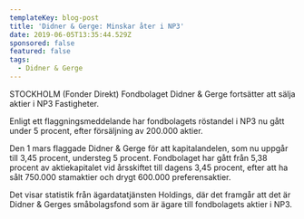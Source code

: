 ```yaml
---
templateKey: blog-post
title: 'Didner & Gerge: Minskar åter i NP3'
date: 2019-06-05T13:35:44.529Z
sponsored: false
featured: false
tags:
  - Didner & Gerge
---
```

STOCKHOLM (Fonder Direkt) Fondbolaget Didner & Gerge fortsätter att sälja aktier i NP3 Fastigheter.

Enligt ett flaggningsmeddelande har fondbolagets röstandel i NP3 nu gått under 5 procent, efter försäljning av 200.000 aktier.

Den 1 mars flaggade Didner & Gerge för att kapitalandelen, som nu uppgår till 3,45 procent, understeg 5 procent. Fondbolaget har gått från 5,38 procent av aktiekapitalet vid årsskiftet till dagens 3,45 procent, efter att ha sålt 750.000 stamaktier och drygt 600.000 preferensaktier.

Det visar statistik från ägardatatjänsten Holdings, där det framgår att det är Didner & Gerges småbolagsfond som är ägare till fondbolagets aktier i NP3.
